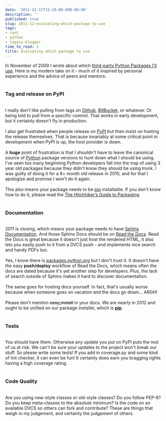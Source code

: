 ```yaml
---
date: '2011-12-17T15:10:00.000-08:00'
description: ''
published: true
slug: 2011-12-evaluating-which-package-to-use
tags:
- rant
- python
- legacy-blogger
time_to_read: 5
title: Evaluating which package to use
---
```


In November of 2009 I wrote about which <a href="http://pydanny.blogspot.com/2009/11/code-ill-reuse.html">third-party Python Packages I'll use</a>. Here is my modern take on it - much of it inspired by personal experience and the advice of peers and mentors:<br /><br /><h3>Tag and release on PyPI</h3><br />I really don't like pulling from tags on <a href="https://github.com">Github</a>, <a href="https://bitbucket.org">BitBucket</a>, or whatever. Or being told to pull from a specific commit. That works in early development, but it certainly doesn't fly in production. <br /><br />I also get frustrated when people release on <a href="http://pypi.python.org/pypi">PyPI</a> but then insist on hosting the release themselves. That is because invariably at some critical point in development when PyPI is up, the host provider is down. <br /><br />A <b>huge</b> point of frustration is that I shouldn't have to leave the canonical source of <a href="http://python.org">Python</a> package versions to hunt down what I should be using. I've seen too many beginning Python developers fall into the trap of using 3 year old packages because they didn't know they should be using trunk. I was guilty of doing it for a 6+ month old release in 2010, and for that I apologize and promise I won't do it again.<br /><br />This also means your package needs to be <a href="http://pypi.python.org/pypi/pip">pip</a> installable. If you don't know how to do it, please read the <a href="http://guide.python-distribute.org/">The Hitchhiker’s Guide to Packaging</a>. <br /><br /><h3>Documentation</h3><br />2011 is closing, which means your package needs to have <a href="http://sphinx.pocoo.org/">Sphinx Documentation</a>. And those Sphinx Docs should be on <a href="http://readthedocs.org/">Read the Docs</a>. Read the Docs is great because it doesn't just host the rendered HTML, it also lets you easily push to it from a DVCS push - and implements nice search and handy PDFs too.<br /><br />Yes, I know there is <a href="http://packages.python.org">packages.python.org</a> but I don't trust it. It doesn't have the easy <strong>push/deploy</strong> workflow of Read the Docs, which means often the docs are dated because it's yet another step for developers. Plus, the lack of search outside of Sphinx makes it hard to discover documentation.<br /><br />The same goes for hosting docs yourself. In fact, that's usually worse because when someone goes on vacation and the docs go down... ARGH!<br /><br />Please don't mention <strike>easy_install</strike> in your docs. We are nearly in 2012 and ought to be unified on our package installer, which is <a href="http://pypi.python.org/pypi/pip"><b>pip</b></a>. <br /><br /><h3>Tests</h3><br />You should have them. Otherwise any update you put on PyPI puts the rest of us at risk. We can't be sure your updates to the project won't break our stuff. So please write some tests! If you add in coverage.py and some kind of lint checker, it can even be fun! It certainly does earn you bragging rights having a high coverage rating.<br /><br /><h3>Code Quality</h3><br />Are you using new-style classes or old-style classes? Do you follow PEP-8? Do you keep meta-classes to the absolute minimum? Is the code on an available DVCS so others can fork and contribute? These are things that weigh in my judgement, and certainly the judgement of others.